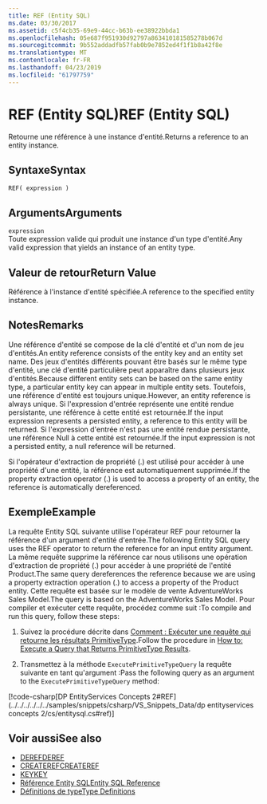 ```yaml
---
title: REF (Entity SQL)
ms.date: 03/30/2017
ms.assetid: c5f4cb35-69e9-44cc-b63b-ee38922bbda1
ms.openlocfilehash: 05e687f951930d92797a863410181585278b067d
ms.sourcegitcommit: 9b552addadfb57fab0b9e7852ed4f1f1b8a42f8e
ms.translationtype: MT
ms.contentlocale: fr-FR
ms.lasthandoff: 04/23/2019
ms.locfileid: "61797759"
---
```

# <a name="ref-entity-sql"></a><span data-ttu-id="47c97-102">REF (Entity SQL)</span><span class="sxs-lookup"><span data-stu-id="47c97-102">REF (Entity SQL)</span></span>
<span data-ttu-id="47c97-103">Retourne une référence à une instance d'entité.</span><span class="sxs-lookup"><span data-stu-id="47c97-103">Returns a reference to an entity instance.</span></span>  
  
## <a name="syntax"></a><span data-ttu-id="47c97-104">Syntaxe</span><span class="sxs-lookup"><span data-stu-id="47c97-104">Syntax</span></span>  
  
```  
REF( expression )   
```  
  
## <a name="arguments"></a><span data-ttu-id="47c97-105">Arguments</span><span class="sxs-lookup"><span data-stu-id="47c97-105">Arguments</span></span>  
 `expression`  
 <span data-ttu-id="47c97-106">Toute expression valide qui produit une instance d'un type d'entité.</span><span class="sxs-lookup"><span data-stu-id="47c97-106">Any valid expression that yields an instance of an entity type.</span></span>  
  
## <a name="return-value"></a><span data-ttu-id="47c97-107">Valeur de retour</span><span class="sxs-lookup"><span data-stu-id="47c97-107">Return Value</span></span>  
 <span data-ttu-id="47c97-108">Référence à l'instance d'entité spécifiée.</span><span class="sxs-lookup"><span data-stu-id="47c97-108">A reference to the specified entity instance.</span></span>  
  
## <a name="remarks"></a><span data-ttu-id="47c97-109">Notes</span><span class="sxs-lookup"><span data-stu-id="47c97-109">Remarks</span></span>  
 <span data-ttu-id="47c97-110">Une référence d'entité se compose de la clé d'entité et d'un nom de jeu d'entités.</span><span class="sxs-lookup"><span data-stu-id="47c97-110">An entity reference consists of the entity key and an entity set name.</span></span> <span data-ttu-id="47c97-111">Des jeux d'entités différents pouvant être basés sur le même type d'entité, une clé d'entité particulière peut apparaître dans plusieurs jeux d'entités.</span><span class="sxs-lookup"><span data-stu-id="47c97-111">Because different entity sets can be based on the same entity type, a particular entity key can appear in multiple entity sets.</span></span> <span data-ttu-id="47c97-112">Toutefois, une référence d'entité est toujours unique.</span><span class="sxs-lookup"><span data-stu-id="47c97-112">However, an entity reference is always unique.</span></span> <span data-ttu-id="47c97-113">Si l'expression d'entrée représente une entité rendue persistante, une référence à cette entité est retournée.</span><span class="sxs-lookup"><span data-stu-id="47c97-113">If the input expression represents a persisted entity, a reference to this entity will be returned.</span></span> <span data-ttu-id="47c97-114">Si l'expression d'entrée n'est pas une entité rendue persistante, une référence Null à cette entité est retournée.</span><span class="sxs-lookup"><span data-stu-id="47c97-114">If the input expression is not a persisted entity, a null reference will be returned.</span></span>  
  
 <span data-ttu-id="47c97-115">Si l'opérateur d'extraction de propriété (.) est utilisé pour accéder à une propriété d'une entité, la référence est automatiquement supprimée.</span><span class="sxs-lookup"><span data-stu-id="47c97-115">If the property extraction operator (.) is used to access a property of an entity, the reference is automatically dereferenced.</span></span>  
  
## <a name="example"></a><span data-ttu-id="47c97-116">Exemple</span><span class="sxs-lookup"><span data-stu-id="47c97-116">Example</span></span>  
 <span data-ttu-id="47c97-117">La requête Entity SQL suivante utilise l'opérateur REF pour retourner la référence d'un argument d'entité d'entrée.</span><span class="sxs-lookup"><span data-stu-id="47c97-117">The following Entity SQL query uses the REF operator to return the reference for an input entity argument.</span></span> <span data-ttu-id="47c97-118">La même requête supprime la référence car nous utilisons une opération d'extraction de propriété (.) pour accéder à une propriété de l'entité Product.</span><span class="sxs-lookup"><span data-stu-id="47c97-118">The same query dereferences the reference because we are using a property extraction operation (.) to access a property of the Product entity.</span></span> <span data-ttu-id="47c97-119">Cette requête est basée sur le modèle de vente AdventureWorks Sales Model.</span><span class="sxs-lookup"><span data-stu-id="47c97-119">The query is based on the AdventureWorks Sales Model.</span></span> <span data-ttu-id="47c97-120">Pour compiler et exécuter cette requête, procédez comme suit :</span><span class="sxs-lookup"><span data-stu-id="47c97-120">To compile and run this query, follow these steps:</span></span>  
  
1. <span data-ttu-id="47c97-121">Suivez la procédure décrite dans [Comment : Exécuter une requête qui retourne les résultats PrimitiveType](../../../../../../docs/framework/data/adonet/ef/how-to-execute-a-query-that-returns-primitivetype-results.md).</span><span class="sxs-lookup"><span data-stu-id="47c97-121">Follow the procedure in [How to: Execute a Query that Returns PrimitiveType Results](../../../../../../docs/framework/data/adonet/ef/how-to-execute-a-query-that-returns-primitivetype-results.md).</span></span>  
  
2. <span data-ttu-id="47c97-122">Transmettez à la méthode `ExecutePrimitiveTypeQuery` la requête suivante en tant qu'argument :</span><span class="sxs-lookup"><span data-stu-id="47c97-122">Pass the following query as an argument to the `ExecutePrimitiveTypeQuery` method:</span></span>  
  
 [!code-csharp[DP EntityServices Concepts 2#REF](../../../../../../samples/snippets/csharp/VS_Snippets_Data/dp entityservices concepts 2/cs/entitysql.cs#ref)]  
  
## <a name="see-also"></a><span data-ttu-id="47c97-123">Voir aussi</span><span class="sxs-lookup"><span data-stu-id="47c97-123">See also</span></span>

- [<span data-ttu-id="47c97-124">DEREF</span><span class="sxs-lookup"><span data-stu-id="47c97-124">DEREF</span></span>](../../../../../../docs/framework/data/adonet/ef/language-reference/deref-entity-sql.md)
- [<span data-ttu-id="47c97-125">CREATEREF</span><span class="sxs-lookup"><span data-stu-id="47c97-125">CREATEREF</span></span>](../../../../../../docs/framework/data/adonet/ef/language-reference/createref-entity-sql.md)
- [<span data-ttu-id="47c97-126">KEY</span><span class="sxs-lookup"><span data-stu-id="47c97-126">KEY</span></span>](../../../../../../docs/framework/data/adonet/ef/language-reference/key-entity-sql.md)
- [<span data-ttu-id="47c97-127">Référence Entity SQL</span><span class="sxs-lookup"><span data-stu-id="47c97-127">Entity SQL Reference</span></span>](../../../../../../docs/framework/data/adonet/ef/language-reference/entity-sql-reference.md)
- [<span data-ttu-id="47c97-128">Définitions de type</span><span class="sxs-lookup"><span data-stu-id="47c97-128">Type Definitions</span></span>](../../../../../../docs/framework/data/adonet/ef/language-reference/type-definitions-entity-sql.md)

